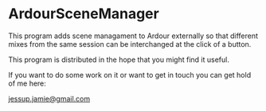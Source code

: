 ArdourSceneManager
==================

This program adds scene managament to Ardour externally so
that different mixes from the same session can be interchanged
at the click of a button.

This program is distributed in the hope that you might find it useful.

If you want to do some work on it or want to get in touch you can get hold of me here:

jessup.jamie@gmail.com
